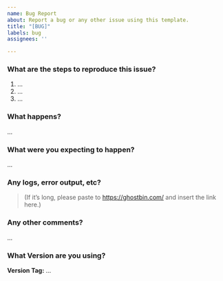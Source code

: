 ```yaml
---
name: Bug Report
about: Report a bug or any other issue using this template.
title: "[BUG]"
labels: bug
assignees: ''

---
```


### What are the steps to reproduce this issue?
1. …
2. …
3. …

### What happens?
…

### What were you expecting to happen?
…

### Any logs, error output, etc?

> (If it’s long, please paste to https://ghostbin.com/ and insert the link here.)


### Any other comments?
…

### What Version are you using?
__Version Tag:__ ...
